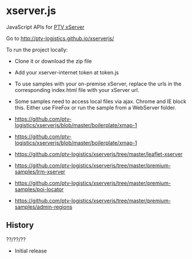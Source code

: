 xserver.js
==========

JavaScript APIs for [PTV xServer](http://xserver.ptvgroup.com/home/ptv-xserver-en/)

Go to http://ptv-logistics.github.io/xserverjs/ 

To run the project locally:
* Clone it or download the zip file
* Add your xserver-internet token at token.js
* To use samples with your on-premise xServer, replace the urls in the corresponding index.html file with your xServer url.
* Some samples need to access local files via ajax. Chrome and IE block this. Either use FireFox or run the sample from a WebServer folder.


* https://github.com/ptv-logistics/xserverjs/blob/master/boilerplate/xmap-1
* https://github.com/ptv-logistics/xserverjs/blob/master/boilerplate/xmap-1
* https://github.com/ptv-logistics/xserverjs/tree/master/leaflet-xserver
* https://github.com/ptv-logistics/xserverjs/tree/master/premium-samples/lrm-xserver
* https://github.com/ptv-logistics/xserverjs/tree/master/premium-samples/poi-locator
* https://github.com/ptv-logistics/xserverjs/tree/master/premium-samples/admin-regions

History 
-------

??/??/??
* Initial release
